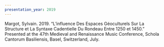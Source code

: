 ```yaml
---
presentation_year: 2019
---
```

Margot, Sylvain. 2019. “L’influence Des Espaces Géoculturels Sur La Structure et La Syntaxe Cadentielle Du Rondeau Entre 1250 et 1450.” Presented at the 47th Medieval and Renaissance Music Conference, Schola Cantorum Basiliensis, Basel, Switzerland, July.
